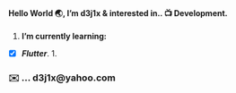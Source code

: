 <h4>Hello World 🌏, I’m d3j1x & interested in.. 📺 Development.</h4> 

1. <b>I’m currently learning:</b><br>

- [x] ***Flutter***. 1.

<h3>✉️ ... d3j1x@yahoo.com</h3> 


<!---
d3j1x/d3j1x is a ✨ special ✨ repository because its `README.md` (this file) appears on your GitHub profile.
You can click the Preview link to take a look at your changes.
--->
